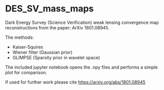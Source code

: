 # DES_SV_mass_maps
Dark Energy Survey (Science Verification) weak lensing convergence map reconstructions from the paper: ArXiv 1801.08945.

The methods:
- Kaiser-Squires
- Wiener filter (Gaussian prior)
- GLIMPSE (Sparsity prior in wavelet space)

The included jupyter notebook opens the .npy files and performs a simple plot for comparison.

If used for further work please cite https://arxiv.org/abs/1801.08945
